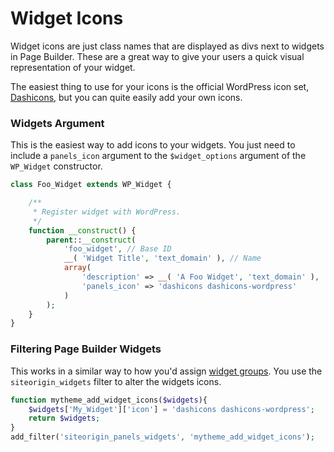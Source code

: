 # Widget Icons

Widget icons are just class names that are displayed as divs next to widgets in Page Builder. These are a great way to give your users a quick visual representation of your widget.

The easiest thing to use for your icons is the official WordPress icon set, [Dashicons](http://calebserna.com/dashicons-cheatsheet/), but you can quite easily add your own icons.

### Widgets Argument

This is the easiest way to add icons to your widgets. You just need to include a `panels_icon` argument to the `$widget_options` argument of the `WP_Widget` constructor.

```php
class Foo_Widget extends WP_Widget {

    /**
     * Register widget with WordPress.
     */
    function __construct() {
        parent::__construct(
            'foo_widget', // Base ID
            __( 'Widget Title', 'text_domain' ), // Name
            array(
                'description' => __( 'A Foo Widget', 'text_domain' ),
                'panels_icon' => 'dashicons dashicons-wordpress'
            )
        );
    }
}
```

### Filtering Page Builder Widgets

This works in a similar way to how you'd assign [widget groups](./widget-groups.md). You use the `siteorigin_widgets` filter to alter the widgets icons.

```php
function mytheme_add_widget_icons($widgets){
	$widgets['My_Widget']['icon'] = 'dashicons dashicons-wordpress';
	return $widgets;
}
add_filter('siteorigin_panels_widgets', 'mytheme_add_widget_icons');
```
